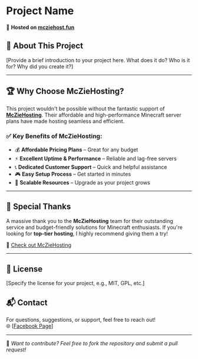# Project Name  

🚀 **Hosted on [mcziehost.fun](https://mcziehost.fun)**  

## 🌟 About This Project  
[Provide a brief introduction to your project here. What does it do? Who is it for? Why did you create it?]  

---

## 🏆 Why Choose McZieHosting?  

This project wouldn't be possible without the fantastic support of **[McZieHosting](https://mcziehost.fun)**. Their affordable and high-performance Minecraft server plans have made hosting seamless and efficient.  

### ✅ Key Benefits of McZieHosting:  
- 💰 **Affordable Pricing Plans** – Great for any budget  
- ⚡ **Excellent Uptime & Performance** – Reliable and lag-free servers  
- 📞 **Dedicated Customer Support** – Quick and helpful assistance  
- 🎮 **Easy Setup Process** – Get started in minutes  
- 🚀 **Scalable Resources** – Upgrade as your project grows  

---

## 💖 Special Thanks  
A massive thank you to the **McZieHosting** team for their outstanding service and budget-friendly solutions for Minecraft enthusiasts. If you're looking for **top-tier hosting**, I highly recommend giving them a try!  

🔗 [Check out McZieHosting](https://mcziehost.fun)  

---

## 📜 License  
[Specify the license for your project, e.g., MIT, GPL, etc.]  

## 📬 Contact  
For questions, suggestions, or support, feel free to reach out!  
🌐 [[Facebook Page](https://www.facebook.com/mczhs?_rdc=2&_rdr#)]

---

🔹 *Want to contribute? Feel free to fork the repository and submit a pull request!*  
